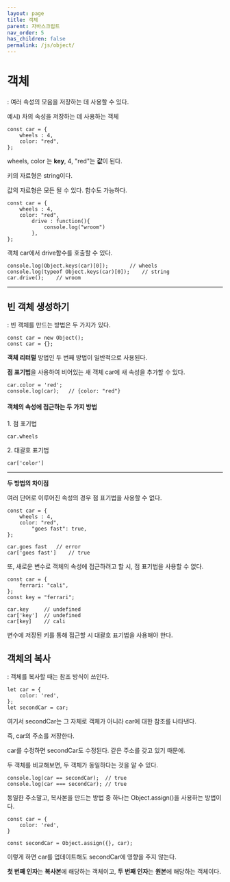 ```yaml
---
layout: page
title: 객체
parent: 자바스크립트
nav_order: 5
has_children: false
permalink: /js/object/
---
```


# **객체**

: 여러 속성의 모음을 저장하는 데 사용할 수 있다.


예시) 차의 속성을 저장하는 데 사용하는 객체

```
const car = {
	wheels : 4,
	color: "red",
};
```

wheels, color 는 **key**, 4, "red"는 **값**이 된다.

키의 자료형은 string이다.

값의 자료형은 모든 될 수 있다. 함수도 가능하다.

```
const car = {
	wheels : 4,
	color: "red",
    	drive : function(){
    		console.log("wroom")
    	},
};
```

객체 car에서 drive함수를 호출할 수 있다.

```
console.log(Object.keys(car)[0]);		// wheels
console.log(typeof Object.keys(car)[0]);	// string
car.drive();	// wroom
```

---

## **빈 객체 생성하기**

: 빈 객체를 만드는 방법은 두 가지가 있다.

```
const car = new Object();
const car = {};
```

**객체 리터럴** 방법인 두 번째 방법이 일반적으로 사용된다.

**점 표기법**을 사용하여 비어있는 새 객체 car에 새 속성을 추가할 수 있다.

```
car.color = 'red';
console.log(car);	// {color: "red"}
```

#### **객체의 속성에 접근하는 두 가지 방법**

1\. 점 표기법

```
car.wheels
```

2\. 대괄호 표기법

```
car['color']
```

---


**두 방법의 차이점**

여러 단어로 이루어진 속성의 경우 점 표기법을 사용할 수 없다.

```
const car = {
	wheels : 4,
	color: "red",
    	"goes fast": true,
};
```

```
car.goes fast	// error
car['goes fast']	// true
```

또, 새로운 변수로 객체의 속성에 접근하려고 할 시, 점 표기법을 사용할 수 없다.

```
const car = {
	ferrari: "cali",
};
const key = "ferrari";

car.key		// undefined
car['key']	// undefined
car[key]	// cali
```

변수에 저장된 키를 통해 접근할 시 대괄호 표기법을 사용해야 한다.

## **객체의 복사**

: 객체를 복사할 때는 참조 방식이 쓰인다.

```
let car = {
	color: 'red',
};
let secondCar = car;
```

여기서 secondCar는 그 자체로 객체가 아니라 car에 대한 참조를 나타낸다.

즉, car의 주소를 저장한다.

car를 수정하면 secondCar도 수정된다. 같은 주소를 갖고 있기 때문에.

두 객체를 비교해보면, 두 객체가 동일하다는 것을 알 수 있다.

```
console.log(car == secondCar);	// true
console.log(car === secondCar);	// true
```

동일한 주소말고, 복사본을 만드는 방법 중 하나는 Object.assign()을 사용하는 방법이다.

```
const car = {
	color: 'red',
}

const secondCar = Object.assign({}, car);
```

이렇게 하면 car를 업데이트해도 secondCar에 영향을 주지 않는다.

**첫 번째 인자**는 **복사본**에 해당하는 객체이고, **두 번째 인자**는 **원본**에 해당하는 객체이다.